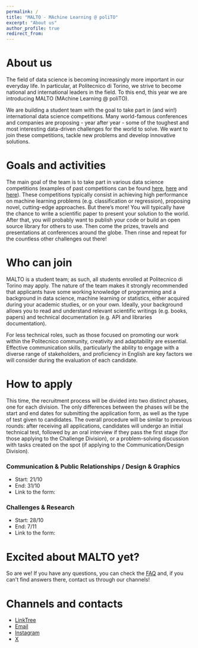 ```yaml
---
permalink: /
title: "MALTO - MAchine Learning @ poliTO"
excerpt: "About us"
author_profile: true
redirect_from: 
---
```


About us
===
The field of data science is becoming increasingly more important in our everyday life. In particular, at Politecnico di Torino, we strive to become national and international leaders in the field. To this end, this year we are introducing MALTO (MAchine Learning @ poliTO).

We are building a student team with the goal to take part in (and win!) international data science competitions. Many world-famous conferences and companies are proposing - year after year - some of the toughest and most interesting data-driven challenges for the world to solve. We want to join these competitions, tackle new problems and develop innovative solutions. 

Goals and activities
===
The main goal of the team is to take part in various data science competitions (examples of past competitions can be found [here](https://kdd.org/kdd2022/), [here](https://neurips.cc/Conferences/2022/CompetitionTrack) and [here](https://semeval.github.io/SemEval2023/)). These competitions typically consist in achieving high performance on machine learning problems (e.g. classification or regression), proposing novel, cutting-edge approaches. But there’s more! You will typically have the chance to write a scientific paper to present your solution to the world. After that, you will probably want to publish your code or build an open source library for others to use. Then come the prizes, travels and presentations at conferences around the globe. Then rinse and repeat for the countless other challenges out there!

Who can join
===
MALTO is a student team; as such, all students enrolled at Politecnico di Torino may apply. The nature of the team makes it strongly recommended that applicants have some working knowledge of programming and a background in data science, machine learning or statistics, either acquired during your academic studies, or on your own. Ideally, your background allows you to read and understand relevant scientific writings (e.g. books, papers) and technical documentation (e.g. API and libraries documentation). 

For less technical roles, such as those focused on promoting our work within the Politecnico community, creativity and adaptability are essential. Effective communication skills, particularly the ability to engage with a diverse range of stakeholders, and proficiency in English are key factors we will consider during the evaluation of each candidate.

How to apply
===

This time, the recruitment process will be divided into two distinct phases, one for each division. The only differences between the phases will be the start and end dates for submitting the application form, as well as the type of test given to candidates. The overall procedure will be similar to previous rounds: after receiving all applications, candidates will undergo an initial technical test, followed by an oral interview if they pass the first stage (for those applying to the Challenge Division), or a problem-solving discussion with tasks created on the spot (if applying to the Communication/Design Division).

### **Communication & Public Relationships / Design & Graphics**
- Start: 21/10
- End: 31/10
- Link to the form:

### **Challenges & Research**
- Start: 28/10
- End: 7/11
- Link to the form:


Excited about MALTO yet?
===
So are we! If you have any questions, you can check the [FAQ](/faq/) and, if you can't find answers there, contact us through our channels!

Channels and contacts
===
* [LinkTree](https://linktr.ee/polimalto)
* [Email](mailto:malto.polito@gmail.com)
* [Instagram](https://www.instagram.com/polimalto/)
* [X](https://twitter.com/polimalto)
